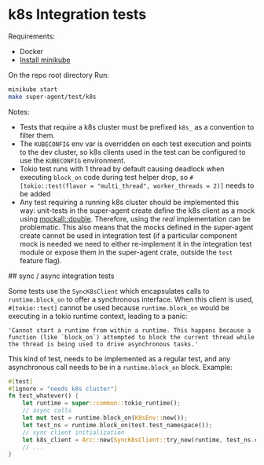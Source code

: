 # k8s Integration tests

Requirements:
- Docker
- [Install minikube](https://minikube.sigs.k8s.io/docs/start/)

On the repo root directory Run:
```sh
minikube start
make super-agent/test/k8s
```

Notes:
- Tests that require a k8s cluster must be prefixed `k8s_` as a convention to filter them.
- The `KUBECONFIG` env var is overridden on each test execution and points to the dev cluster, so k8s clients used in the test can be configured to use the `KUBECONFIG` environment.
- Tokio test runs with 1 thread by default causing deadlock when executing `block_on` code during test helper drop, so `#[tokio::test(flavor = "multi_thread", worker_threads = 2)]` needs to be added
- Any test requiring a running k8s cluster should be implemented this way: unit-tests in the super-agent create define the k8s client as a mock using [mockall::double](https://docs.rs/mockall_double/latest/mockall_double/). Therefore, using the _real_ implementation can be problematic. This also means that the mocks defined in the super-agent create cannot be used in integration test (if a particular component mock is needed we need to either re-implement it in the integration test module or expose them in the super-agent crate, outside the `test` feature flag).

## sync / async integration tests

Some tests use the `SyncK8sClient` which encapsulates calls to `runtime.block_on` to offer a synchronous interface.
When this client is used, `#[tokio::test]` cannot be used because `runtime.block_on` would be executing in a tokio
runtime context, leading to a panic:

```
'Cannot start a runtime from within a runtime. This happens because a function (like `block_on`) attempted to block the current thread while the thread is being used to drive asynchronous tasks.'
```

This kind of test, needs to be implemented as a regular test, and any asynchronous call needs to be in a `runtime.block_on`
block. Example:

```rust
#[test]
#[ignore = "needs k8s cluster"]
fn test_whatever() {
    let runtime = super::common::tokio_runtime();
    // async calls
    let mut test = runtime.block_on(K8sEnv::new());
    let test_ns = runtime.block_on(test.test_namespace());
    // sync client initialization
    let k8s_client = Arc::new(SyncK8sClient::try_new(runtime, test_ns.clone()).unwrap());
    // ...
}
```
